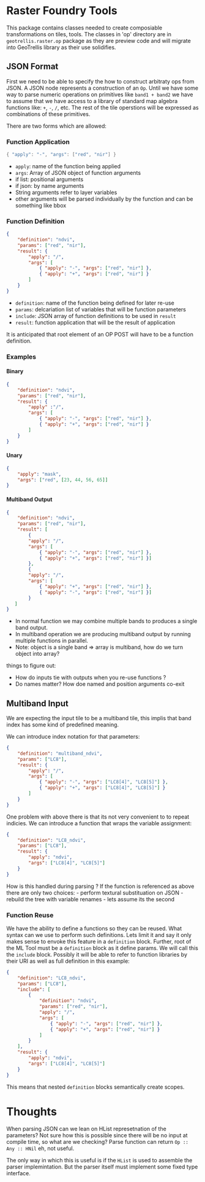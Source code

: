 # Raster Foundry Tools

This package contains classes needed to create composiable transformations on tiles, tools. The classes in 'op'
directory are in `geotrellis.raster.op` package as they are preview code and will migrate into GeoTrellis library as
their use solidifies.


## JSON Format

First we need to be able to specify the how to  construct arbitraty ops from JSON.
A JSON node represents a construction of an `Op`.
Until we have some way to parse numeric operations on primitives like `band1 + band2` we have to assume that we have access to a library of standard map algebra functions like: `+`, `-`, `/`, etc.
The rest of the tile operstions will be expressed as combinations of these primitives.

There are two forms which are allowed:

### Function Application

``` scala
{ "apply": "-", "args": ["red", "nir"] }
```

 - `apply`: name of the function being applied
 - `args`: Array of JSON object of function arguments
  - if list: positional arguments
  - if json: by name arguments
  - String arguments refer to layer variables
  - other arguments will be parsed individually by the function and can be something like bbox

### Function Definition

```json
{
    "definition": "ndvi",
    "params": ["red", "nir"],
    "result": {
        "apply": "/",
        "args": [
            { "apply": "-", "args": ["red", "nir"] },
            { "apply": "+", "args": ["red", "nir"] }
        ]
    }
}
```

 - `definition`: name of the function being defined for later re-use
 - `params`: delcariation list of variables that will be function parameters
 - `include`: JSON array of function definitions to be used in `result`
 - `result`: function application that will be the result of application

It is anticipated that root element of an OP POST will have to be a function definition.

### Examples


#### Binary


```json
{
    "definition": "ndvi",
    "params": ["red", "nir"],
    "result": {
        "apply" :"/",
        "args": [
            { "apply": "-", "args": ["red", "nir"] },
            { "apply": "+", "args": ["red", "nir"] }
        ]
    }
}
```

#### Unary

```json
{
    "apply": "mask",
    "args": ["red", [23, 44, 56, 65]]
}
```

#### Multiband Output

```json
{
    "definition": "ndvi",
    "params": ["red", "nir"],
    "result": [
        {
        "apply": "/",
        "args": [
            { "apply": "-", "args": ["red", "nir"] },
            { "apply": "+", "args": ["red", "nir"] }]
        },
        {
        "apply": "/",
        "args": [
            { "apply": "+", "args": ["red", "nir"] },
            { "apply": "-", "args": ["red", "nir"] }]
        }
   ]
}
```

- In normal function we may combine multiple bands to produces a single band output.
- In multiband operation we are producing multiband output by running multiple functions in parallel.
- Note: object is a single band => array is multiband, how do we turn object into array?

things to figure out:

- How do inputs tie with outputs when you re-use functions ?
- Do names matter? How doe named and position arguments co-exit

## Multiband Input

We are expecting the input tile to be a multiband tile, this implis that band index has some kind of predefined meaning.

We can introduce index notation for that parameters:

```json
{
    "definition": "multiband_ndvi",
    "params": ["LC8"],
    "result": {
        "apply": "/",
        "args": [
            { "apply": "-", "args": ["LC8[4]", "LC8[5]"] },
            { "apply": "+", "args": ["LC8[4]", "LC8[5]"] }
        ]
    }
}
```

One problem with above there is that its not very convenient to to repeat indicies.
We can introduce a function that wraps the variable assignment:
```json
{
    "definition": "LC8_ndvi",
    "params": ["LC8"],
    "result": {
        "apply": "ndvi",
        "args": ["LC8[4]", "LC8[5]"]
    }
}
```
How is this handled during parsing ?
If the function is referenced as above there are only two choices:
    - perform textural substituation on JSON
    - rebuild the tree with variable renames
    - lets assume its the second

### Function Reuse

We have the ability to define a functions so they can be reused.
What syntax can we use to perform such definitions.
Lets limit it and say it only makes sense to envoke this feature in a `definition` block.
Further, root of the ML Tool must be a `definition` block as it define params.
We will call this the `include` block. Possibly it will be able to refer to function
libraries by their URI as well as full definition in this example:

```json
{
    "definition": "LC8_ndvi",
    "params": ["LC8"],
    "include": [
        {
            "definition": "ndvi",
            "params": ["red", "nir"],
            "apply": "/",
            "args": [
                { "apply": "-", "args": ["red", "nir"] },
                { "apply": "+", "args": ["red", "nir"] }
            ]
        }
    ],
    "result": {
        "apply": "ndvi",
        "args": ["LC8[4]", "LC8[5]"]
    }
}
```

This means that nested `definition` blocks semantically create scopes.


# Thoughts

When parsing JSON can we lean on HList represetnation of the parameters?
Not sure how this is possible since there will be no input at compile time, so what are we checking?
Parse function can return `Op :: Any :: HNil` eh, not useful.

The only way in which this is useful is if the `HList` is used to assemble the parser implemintation.
But the parser itself must implement some fixed type interface.
